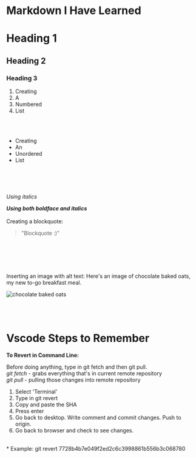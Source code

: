 # Markdown I Have Learned


# Heading 1 ## 
## Heading 2
### Heading 3


1. Creating
2. A
3. Numbered
4. List
<br>
<br>

* Creating
* An
* Unordered
* List
<br>
<br>
<br>

_Using italics_

**_Using both boldface and italics_**
<br>
<br>
Creating a blockquote:
>"Blockquote :)"
<br>
<br>
<br>
<br>

Inserting an image with alt text: Here's an image of chocolate baked oats, my new to-go breakfast meal.
<br>

![chocolate baked oats](https://chocolatecoveredkatie.com/wp-content/uploads/2021/05/Popular-TikTok-Recipe-Chocolate-Baked-Oats.jpg)
<br>
<br>
<br>
<br>
# Vscode Steps to Remember
**To Revert in Command Line:**
<br>

Before doing anything, type in git fetch and then git pull.
<br>
*git fetch* - grabs everything that's in current remote repository
<br>
*git pull* - pulling those changes into remote repository
<br>
1. Select 'Terminal'
2. Type in git revert
3. Copy and paste the SHA
4. Press enter
5. Go back to desktop. Write comment and commit changes. Push to origin.
6. Go back to browser and check to see changes.
<br>
* Example: git revert 7728b4b7e049f2ed2c6c3998861b556b3c068780
  